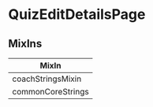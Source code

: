 # QuizEditDetailsPage

## MixIns

<!-- @vuese:QuizEditDetailsPage:mixIns:start -->
|MixIn|
|---|
|coachStringsMixin|
|commonCoreStrings|

<!-- @vuese:QuizEditDetailsPage:mixIns:end -->
